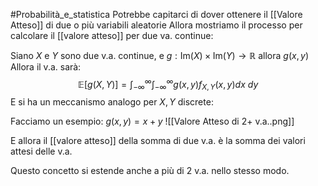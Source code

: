 #Probabilità_e_statistica 
Potrebbe capitarci di dover ottenere il [[Valore Atteso]] di due o più variabili aleatorie 
Allora mostriamo il processo per calcolare il [[valore atteso]] per due va. continue:

Siano $X$ e $Y$ sono due v.a. continue, e $g:\mathrm{Im}(X)\times \mathrm{Im}(Y)\to\mathbb{R}$
allora $g(x,y)$
Allora il v.a. sarà:
$$\mathbb{E}[g(X,Y)]=\int^\infty_{-\infty}\int^\infty_{-\infty}g(x,y)f_{X,Y}(x,y)dx\ dy$$
E si ha un meccanismo analogo per $X,Y$ discrete:

Facciamo un esempio:
$g(x,y)=x+y$
![[Valore Atteso di 2+ v.a..png]]

E allora il [[valore atteso]] della somma di due v.a. è la somma dei valori attesi delle v.a.

Questo concetto si estende anche a più di 2 v.a. nello stesso modo. 